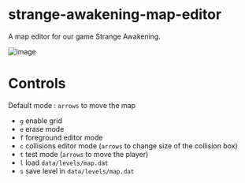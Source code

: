 # strange-awakening-map-editor
A map editor for our game Strange Awakening.

![image](https://github.com/motzmartin/strange-awakening-map-editor/assets/94078957/73eaef2c-0bf3-4725-b320-04c9181d55fe)

# Controls

Default mode : `arrows` to move the map

- `g` enable grid
- `e` erase mode
- `f` foreground editor mode
- `c` collisions editor mode (`arrows` to change size of the collision box)
- `t` test mode (`arrows` to move the player)
- `l` load `data/levels/map.dat`
- `s` save level in `data/levels/map.dat`
